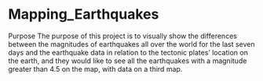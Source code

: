 # Mapping_Earthquakes
Purpose
The purpose of this project is to visually show the differences between the magnitudes of earthquakes all over the world for the last seven days and the earthquake data in relation to the tectonic plates’ location on the earth, and they would like to see all the earthquakes with a magnitude greater than 4.5 on the map, with data on a third map.


